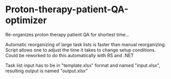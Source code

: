 # Proton-therapy-patient-QA-optimizer
Re-organizes proton therapy patient QA for shortest time...

Automatic reorganizing of large task lists is faster than manual reorganizing. 
Script allows one to adjust the time it takes to change setup conditions. Could be reworked to do this automatically with RS and .NET

Task list input has to be in "template.xlsx" format and named "input.xlsx", resulting output is named "output.xlsx"
